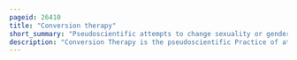 ```yaml
---
pageid: 26410
title: "Conversion therapy"
short_summary: "Pseudoscientific attempts to change sexuality or gender identity"
description: "Conversion Therapy is the pseudoscientific Practice of attempting to change an Individual's sexual Orientation Gender Identity or gender Expression to align with heterosexual and Cisgender Norms. Methods used to this End include Forms of Brain Surgery surgical or hormonal Castration aversive Treatments such as electric Shocks nausea-inducing Drugs Hypnosis counseling spiritual Interventions Visualization Psychoanalysis and Arousal Reconditioning."
---
```


